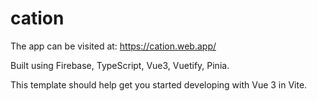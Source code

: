 # cation
The app can be visited at:
https://cation.web.app/

Built using Firebase, TypeScript, Vue3, Vuetify, Pinia.

This template should help get you started developing with Vue 3 in Vite.
